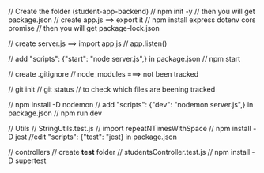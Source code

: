 // Create the folder (student-app-backend)
// npm init -y
    // then you will get package.json
// create app.js ==> export it
    // npm install express dotenv cors promise 
        // then you will get package-lock.json

// create server.js ==> import app.js
    // app.listen()

// add "scripts": {"start": "node server.js",} in package.json 
    // npm start

// create .gitignore 
    // node_modules ===> not been tracked

// git init
// git status
    // to check which files are beening tracked

// npm install -D nodemon
    // add "scripts": {"dev": "nodemon server.js",} in package.json 
        // npm run dev



// Utils
    // StringUtils.test.js
        // import repeatNTimesWithSpace
        // npm install -D jest
    //edit "scripts": {"test": "jest} in package.json 

// controllers
    // create __test__ folder
        // studentsController.test.js
        // npm install -D supertest